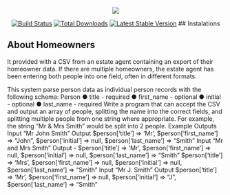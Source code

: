 <p align="center"><img src="https://laravel.com/assets/img/components/logo-laravel.svg"></p>

<p align="center">
<a href="https://travis-ci.org/laravel/framework"><img src="https://travis-ci.org/laravel/framework.svg" alt="Build Status"></a>
<a href="https://packagist.org/packages/laravel/framework"><img src="https://poser.pugx.org/laravel/framework/d/total.svg" alt="Total Downloads"></a>
<a href="https://packagist.org/packages/laravel/framework"><img src="https://poser.pugx.org/laravel/framework/v/stable.svg" alt="Latest Stable Version"></a>
## Instalations
  


## About Homeowners
It provided with a CSV from an estate agent containing an export of their
homeowner data. If there are multiple homeowners, the estate agent has been entering both
people into one field, often in different formats.



This system parse person data as individual person records with the following schema:
Person
● title - required
● first_name - optional
● initial - optional
● last_name - required
Write a program that can accept the CSV and output an array of people, splitting the name into
the correct fields, and splitting multiple people from one string where appropriate.
For example, the string “Mr & Mrs Smith” would be split into 2 people.
Example Outputs
Input
“Mr John Smith”
Output
$person[‘title’] => ‘Mr’,
$person[‘first_name’] => “John”,
$person[‘initial’] => null,
$person[‘last_name’] => “Smith”
Input
“Mr and Mrs Smith”
Output -
$person[‘title’] => ‘Mr’,
$person[‘first_name’] => null,
$person[‘initial’] => null,
$person[‘last_name’] => “Smith”
$person[‘title’] => ‘Mrs’,
$person[‘first_name’] => null,
$person[‘initial’] => null,
$person[‘last_name’] => “Smith”
Input
“Mr J. Smith”
Output
$person[‘title’] => ‘Mr’,
$person[‘first_name’] => null,
$person[‘initial’] => “J”,
$person[‘last_name’] => “Smith”

